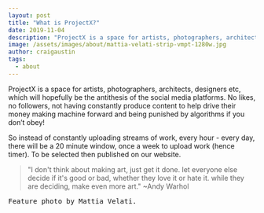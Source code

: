 ```yaml
---
layout: post
title: "What is ProjectX?"
date: 2019-11-04
description: "ProjectX is a space for artists, photographers, architects, designers etc, which will hopefully be the antithesis of the social media platforms."
image: /assets/images/about/mattia-velati-strip-vmpt-1280w.jpg
author: craigaustin
tags:
  - about
---
```

ProjectX is a space for artists, photographers, architects, designers etc, which will hopefully be the antithesis of the social media platforms. No likes, no followers, not having constantly produce content to help drive their money making machine forward and being punished by algorithms if you don’t obey!

So instead of constantly uploading streams of work, every hour - every day, there will be a 20 minute window, once a week to upload work (hence timer). To be selected then published on our website.

<blockquote id="about-inspirational-quote" class="editable">
  "I don't think about making art, just get it done. let everyone else decide if it's good or bad, whether they love it or hate it. while they are deciding, make even more art." ~Andy Warhol
</blockquote>

<pre>Feature photo by Mattia Velati.</pre>